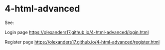 # 4-html-advanced

See:


Login page https://olexanders17.github.io/4-html-advanced/login.html

Register page https://olexanders17.github.io/4-html-advanced/register.html

